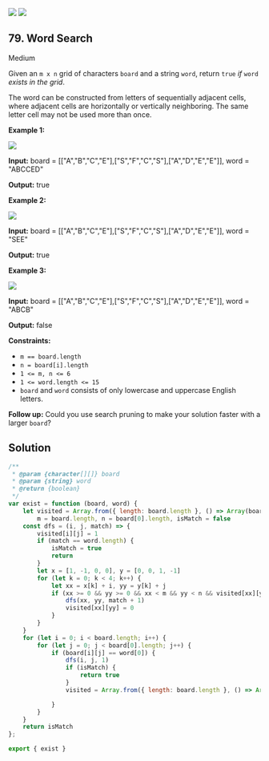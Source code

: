 [![](https://img.shields.io/github/stars/javadev/LeetCode-in-All?label=Stars&style=flat-square)](https://github.com/javadev/LeetCode-in-All)
[![](https://img.shields.io/github/forks/javadev/LeetCode-in-All?label=Fork%20me%20on%20GitHub%20&style=flat-square)](https://github.com/javadev/LeetCode-in-All/fork)

## 79\. Word Search

Medium

Given an `m x n` grid of characters `board` and a string `word`, return `true` _if_ `word` _exists in the grid_.

The word can be constructed from letters of sequentially adjacent cells, where adjacent cells are horizontally or vertically neighboring. The same letter cell may not be used more than once.

**Example 1:**

![](https://assets.leetcode.com/uploads/2020/11/04/word2.jpg)

**Input:** board = \[\["A","B","C","E"],["S","F","C","S"],["A","D","E","E"]], word = "ABCCED"

**Output:** true

**Example 2:**

![](https://assets.leetcode.com/uploads/2020/11/04/word-1.jpg)

**Input:** board = \[\["A","B","C","E"],["S","F","C","S"],["A","D","E","E"]], word = "SEE"

**Output:** true

**Example 3:**

![](https://assets.leetcode.com/uploads/2020/10/15/word3.jpg)

**Input:** board = \[\["A","B","C","E"],["S","F","C","S"],["A","D","E","E"]], word = "ABCB"

**Output:** false

**Constraints:**

*   `m == board.length`
*   `n = board[i].length`
*   `1 <= m, n <= 6`
*   `1 <= word.length <= 15`
*   `board` and `word` consists of only lowercase and uppercase English letters.

**Follow up:** Could you use search pruning to make your solution faster with a larger `board`?

## Solution

```javascript
/**
 * @param {character[][]} board
 * @param {string} word
 * @return {boolean}
 */
var exist = function (board, word) {
    let visited = Array.from({ length: board.length }, () => Array(board[0].length).fill(0)),
        m = board.length, n = board[0].length, isMatch = false
    const dfs = (i, j, match) => {
        visited[i][j] = 1
        if (match == word.length) {
            isMatch = true
            return
        }
        let x = [1, -1, 0, 0], y = [0, 0, 1, -1]
        for (let k = 0; k < 4; k++) {
            let xx = x[k] + i, yy = y[k] + j
            if (xx >= 0 && yy >= 0 && xx < m && yy < n && visited[xx][yy] != 1 && board[xx][yy] == word[match]) {
                dfs(xx, yy, match + 1)
                visited[xx][yy] = 0
            }
        }
    }
    for (let i = 0; i < board.length; i++) {
        for (let j = 0; j < board[0].length; j++) {
            if (board[i][j] == word[0]) {
                dfs(i, j, 1)
                if (isMatch) {
                    return true
                }
                visited = Array.from({ length: board.length }, () => Array(board[0].length).fill(0))

            }
        }
    }
    return isMatch
};

export { exist }
```